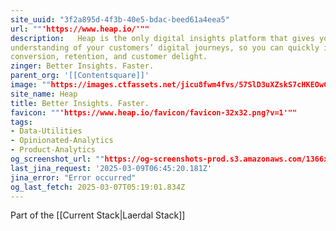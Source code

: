 ```yaml
---
site_uuid: "3f2a895d-4f3b-40e5-bdac-beed61a4eea5"
url: ""'https://www.heap.io/'""
description:   Heap is the only digital insights platform that gives you complete
understanding of your customers’ digital journeys, so you can quickly improve
conversion, retention, and customer delight.
zinger: Better Insights. Faster.
parent_org: '[[Contentsquare]]'
image: ""https://images.ctfassets.net/jicu8fwm4fvs/57SlD3uXZskS7cHKEOwGEm/793173d449f782f05fad3531ee05a1a5/heap-logo-social-twitter-1200x675__2_.png?w=1200&h=627&fit=fill&q=60&fm=jpg&fl=progressive""
site_name: Heap
title: Better Insights. Faster.
favicon: ""'https://www.heap.io/favicon/favicon-32x32.png?v=1'""
tags:
- Data-Utilities
- Opinionated-Analytics
- Product-Analytics
og_screenshot_url: ""https://og-screenshots-prod.s3.amazonaws.com/1366x768/80/false/f01df92ad3cb3a4c08bee06f4b68ef53437c72e1d5fce0f536529988a5230752.jpeg""
last_jina_request: '2025-03-09T06:45:20.181Z'
jina_error: "Error occurred"
og_last_fetch: 2025-03-07T05:19:01.834Z
---
```

Part of the [[Current Stack|Laerdal Stack]]

